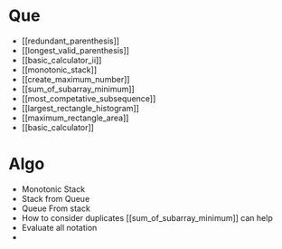 # Que
- [[redundant_parenthesis]]
- [[longest_valid_parenthesis]]
- [[basic_calculator_ii]]
- [[monotonic_stack]]
- [[create_maximum_number]]
- [[sum_of_subarray_minimum]]
- [[most_competative_subsequence]]
- [[largest_rectangle_histogram]]
- [[maximum_rectangle_area]]
- [[basic_calculator]]
# Algo
- Monotonic Stack
- Stack from Queue
- Queue From stack
- How to consider duplicates [[sum_of_subarray_minimum]] can help
- Evaluate all notation
- 